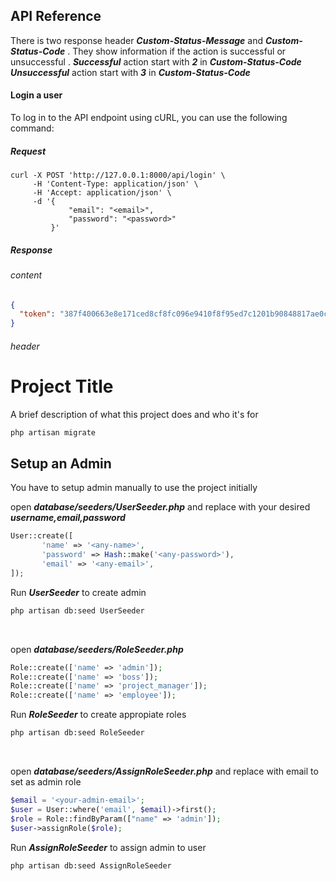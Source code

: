 
## API Reference

There is two response header ***Custom-Status-Message*** and ***Custom-Status-Code*** . They show information if the action is successful or unsuccessful . 
***Successful*** action start with ***2*** in ***Custom-Status-Code*** <br>
***Unsuccessful*** action start with ***3*** in ***Custom-Status-Code***


#### Login a user


To log in to the API endpoint using cURL, you can use the following command:

##### Request

```curl
curl -X POST 'http://127.0.0.1:8000/api/login' \
     -H 'Content-Type: application/json' \
     -H 'Accept: application/json' \
     -d '{
             "email": "<email>",
             "password": "<password>"
         }'
```

##### Response

###### content

```json
{
  "token": "387f400663e8e171ced8cf8fc096e9410f8f95ed7c1201b90848817ae0cf19bb"
}
```

###### header

# Project Title

A brief description of what this project does and who it's for

```bash
php artisan migrate
```










## Setup an Admin
You have to setup admin manually to use the project initially

open 
***database/seeders/UserSeeder.php*** and replace with your desired ***username,email,password***
```php
User::create([
       'name' => '<any-name>',
       'password' => Hash::make('<any-password>'),
       'email' => '<any-email>',
]);
```
Run ***UserSeeder*** to create admin

```bash
php artisan db:seed UserSeeder
```
<br>

open ***database/seeders/RoleSeeder.php*** 
```php
Role::create(['name' => 'admin']);
Role::create(['name' => 'boss']);
Role::create(['name' => 'project_manager']);
Role::create(['name' => 'employee']);
```

Run ***RoleSeeder*** to create appropiate roles

```bash
php artisan db:seed RoleSeeder
```

<br>

open ***database/seeders/AssignRoleSeeder.php*** and replace with email to set as admin role
```php
$email = '<your-admin-email>';
$user = User::where('email', $email)->first();
$role = Role::findByParam(["name" => 'admin']);
$user->assignRole($role);
```

Run ***AssignRoleSeeder*** to assign admin to user

```bash
php artisan db:seed AssignRoleSeeder
```